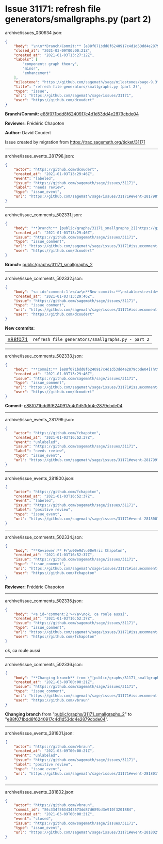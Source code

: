 # Issue 31171: refresh file generators/smallgraphs.py (part 2)

archive/issues_030934.json:
```json
{
    "body": "\n\n**Branch/Commit:** [e88f071bdd8f6240917c4d1d53dd4e2879cbde04](https://github.com/sagemath/sagetrac-mirror/commit/e88f071bdd8f6240917c4d1d53dd4e2879cbde04)\n\n**Reviewer:** Fr\u00e9d\u00e9ric Chapoton\n\n**Author:** David Coudert\n\nIssue created by migration from https://trac.sagemath.org/ticket/31171\n\n",
    "closed_at": "2021-03-09T00:00:21Z",
    "created_at": "2021-01-03T13:27:12Z",
    "labels": [
        "component: graph theory",
        "minor",
        "enhancement"
    ],
    "milestone": "https://github.com/sagemath/sage/milestones/sage-9.3",
    "title": "refresh file generators/smallgraphs.py (part 2)",
    "type": "issue",
    "url": "https://github.com/sagemath/sage/issues/31171",
    "user": "https://github.com/dcoudert"
}
```


**Branch/Commit:** [e88f071bdd8f6240917c4d1d53dd4e2879cbde04](https://github.com/sagemath/sagetrac-mirror/commit/e88f071bdd8f6240917c4d1d53dd4e2879cbde04)

**Reviewer:** Frédéric Chapoton

**Author:** David Coudert

Issue created by migration from https://trac.sagemath.org/ticket/31171





---

archive/issue_events_281798.json:
```json
{
    "actor": "https://github.com/dcoudert",
    "created_at": "2021-01-03T13:29:46Z",
    "event": "labeled",
    "issue": "https://github.com/sagemath/sage/issues/31171",
    "label": "needs review",
    "type": "issue_event",
    "url": "https://github.com/sagemath/sage/issues/31171#event-281798"
}
```



---

archive/issue_comments_502331.json:
```json
{
    "body": "**Branch:** [public/graphs/31171_smallgraphs_2](https://github.com/sagemath/sagetrac-mirror/tree/public/graphs/31171_smallgraphs_2)",
    "created_at": "2021-01-03T13:29:46Z",
    "issue": "https://github.com/sagemath/sage/issues/31171",
    "type": "issue_comment",
    "url": "https://github.com/sagemath/sage/issues/31171#issuecomment-502331",
    "user": "https://github.com/dcoudert"
}
```

**Branch:** [public/graphs/31171_smallgraphs_2](https://github.com/sagemath/sagetrac-mirror/tree/public/graphs/31171_smallgraphs_2)



---

archive/issue_comments_502332.json:
```json
{
    "body": "<a id='comment:1'></a>\n**New commits:**\n<table><tr><td><a href=\"https://github.com/sagemath/sagetrac-mirror/commit/e88f071bdd8f6240917c4d1d53dd4e2879cbde04\">e88f071</a></td><td><code>refresh file generators/smallgraphs.py - part 2</code></td></tr></table>\n",
    "created_at": "2021-01-03T13:29:46Z",
    "issue": "https://github.com/sagemath/sage/issues/31171",
    "type": "issue_comment",
    "url": "https://github.com/sagemath/sage/issues/31171#issuecomment-502332",
    "user": "https://github.com/dcoudert"
}
```

<a id='comment:1'></a>
**New commits:**
<table><tr><td><a href="https://github.com/sagemath/sagetrac-mirror/commit/e88f071bdd8f6240917c4d1d53dd4e2879cbde04">e88f071</a></td><td><code>refresh file generators/smallgraphs.py - part 2</code></td></tr></table>




---

archive/issue_comments_502333.json:
```json
{
    "body": "**Commit:** [e88f071bdd8f6240917c4d1d53dd4e2879cbde04](https://github.com/sagemath/sagetrac-mirror/commit/e88f071bdd8f6240917c4d1d53dd4e2879cbde04)",
    "created_at": "2021-01-03T13:29:46Z",
    "issue": "https://github.com/sagemath/sage/issues/31171",
    "type": "issue_comment",
    "url": "https://github.com/sagemath/sage/issues/31171#issuecomment-502333",
    "user": "https://github.com/dcoudert"
}
```

**Commit:** [e88f071bdd8f6240917c4d1d53dd4e2879cbde04](https://github.com/sagemath/sagetrac-mirror/commit/e88f071bdd8f6240917c4d1d53dd4e2879cbde04)



---

archive/issue_events_281799.json:
```json
{
    "actor": "https://github.com/fchapoton",
    "created_at": "2021-01-03T16:52:37Z",
    "event": "unlabeled",
    "issue": "https://github.com/sagemath/sage/issues/31171",
    "label": "needs review",
    "type": "issue_event",
    "url": "https://github.com/sagemath/sage/issues/31171#event-281799"
}
```



---

archive/issue_events_281800.json:
```json
{
    "actor": "https://github.com/fchapoton",
    "created_at": "2021-01-03T16:52:37Z",
    "event": "labeled",
    "issue": "https://github.com/sagemath/sage/issues/31171",
    "label": "positive review",
    "type": "issue_event",
    "url": "https://github.com/sagemath/sage/issues/31171#event-281800"
}
```



---

archive/issue_comments_502334.json:
```json
{
    "body": "**Reviewer:** Fr\u00e9d\u00e9ric Chapoton",
    "created_at": "2021-01-03T16:52:37Z",
    "issue": "https://github.com/sagemath/sage/issues/31171",
    "type": "issue_comment",
    "url": "https://github.com/sagemath/sage/issues/31171#issuecomment-502334",
    "user": "https://github.com/fchapoton"
}
```

**Reviewer:** Frédéric Chapoton



---

archive/issue_comments_502335.json:
```json
{
    "body": "<a id='comment:2'></a>\nok, ca roule aussi",
    "created_at": "2021-01-03T16:52:37Z",
    "issue": "https://github.com/sagemath/sage/issues/31171",
    "type": "issue_comment",
    "url": "https://github.com/sagemath/sage/issues/31171#issuecomment-502335",
    "user": "https://github.com/fchapoton"
}
```

<a id='comment:2'></a>
ok, ca roule aussi



---

archive/issue_comments_502336.json:
```json
{
    "body": "**Changing branch** from \"[public/graphs/31171_smallgraphs_2](https://github.com/sagemath/sagetrac-mirror/tree/public/graphs/31171_smallgraphs_2)\" to \"[e88f071bdd8f6240917c4d1d53dd4e2879cbde04](https://github.com/sagemath/sagetrac-mirror/commit/e88f071bdd8f6240917c4d1d53dd4e2879cbde04)\".",
    "created_at": "2021-03-09T00:00:21Z",
    "issue": "https://github.com/sagemath/sage/issues/31171",
    "type": "issue_comment",
    "url": "https://github.com/sagemath/sage/issues/31171#issuecomment-502336",
    "user": "https://github.com/vbraun"
}
```

**Changing branch** from "[public/graphs/31171_smallgraphs_2](https://github.com/sagemath/sagetrac-mirror/tree/public/graphs/31171_smallgraphs_2)" to "[e88f071bdd8f6240917c4d1d53dd4e2879cbde04](https://github.com/sagemath/sagetrac-mirror/commit/e88f071bdd8f6240917c4d1d53dd4e2879cbde04)".



---

archive/issue_events_281801.json:
```json
{
    "actor": "https://github.com/vbraun",
    "created_at": "2021-03-09T00:00:21Z",
    "event": "unlabeled",
    "issue": "https://github.com/sagemath/sage/issues/31171",
    "label": "positive review",
    "type": "issue_event",
    "url": "https://github.com/sagemath/sage/issues/31171#event-281801"
}
```



---

archive/issue_events_281802.json:
```json
{
    "actor": "https://github.com/vbraun",
    "commit_id": "86c334f5634343573dd87d689bd3e910f3201884",
    "created_at": "2021-03-09T00:00:21Z",
    "event": "closed",
    "issue": "https://github.com/sagemath/sage/issues/31171",
    "type": "issue_event",
    "url": "https://github.com/sagemath/sage/issues/31171#event-281802"
}
```
